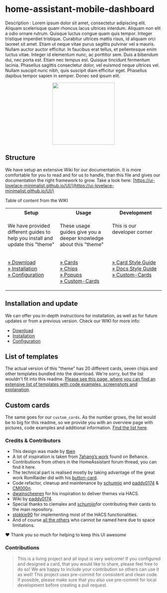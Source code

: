# home-assistant-mobile-dashboard

Description : Lorem ipsum dolor sit amet, consectetur adipiscing elit. Aliquam scelerisque quam rhoncus lacus ultrices interdum. Aliquam non elit a odio ornare rutrum. Quisque luctus congue quam quis tempor. Integer tristique imperdiet tristique. Curabitur ultrices mattis risus, id aliquam orci laoreet sit amet. Etiam ut neque vitae purus sagittis pulvinar vel a mauris. Nullam auctor auctor efficitur. In faucibus erat tellus, et pellentesque enim luctus vitae. Integer id elementum nunc, ac porttitor sem. Duis a bibendum dui, nec porta est. Etiam nec tempus est. Quisque tincidunt fermentum lacinia. Phasellus sagittis consectetur dolor, vel euismod neque ultrices vel. Nullam suscipit nunc nibh, quis suscipit diam efficitur eget. Phasellus dapibus tempor sapien in semper. Donec sed ipsum elit.

<p align="center">
 <img src="https://github.com/neilimixamo/home-assistant-mobile-dashboard/assets/43101688/86208b37-9c9b-4f61-8aaa-7fc4b2b95d15" width="200">
</p>

 

## Structure

We have setup an extensive Wiki for our documentation. It is more comfortable for you to read and for us to handle, than this file and gives our documentation the right framework to grow.
Take a look here: [https://ui-lovelace-minimalist.github.io/UI/](https://ui-lovelace-minimalist.github.io/UI/)

Table of content from the WIKI
<br>
<table>
<tr>
<th style="width: 33%;">Setup</th>
<th style="width: 33%;">Usage</th>
<th style="width: 33%;">Development</th>
</tr>
<tr>
  <td style="vertical-align: top;">
    <p>We have provided different guides to help you install and update this "theme"</p>
  </td>
  <td style="vertical-align: top;">
    <p>These usage guides give you a deeper knowledge about this "theme"</p>
  </td>
  <td style="vertical-align: top;">
    <p>This is our developer corner</p>
  </td>
<tr>
<td style="vertical-align: top;">
  <p>
    <a href="https://ui-lovelace-minimalist.github.io/UI/setup/download/">&raquo;&nbsp;Download</a><br>
    <a href="https://ui-lovelace-minimalist.github.io/UI/setup/installation/">&raquo;&nbsp;Installation</a><br>
    <a href="https://ui-lovelace-minimalist.github.io/UI/setup/configuration/">&raquo;&nbsp;Configuration</a><br>
  </p>
</td>
<td style="vertical-align: top;">
  <p>
    <a href="https://ui-lovelace-minimalist.github.io/UI/usage/cards/card_battery/">&raquo;&nbsp;Cards</a><br>
    <a href="https://ui-lovelace-minimalist.github.io/UI/usage/chips/chip_alarm/">&raquo;&nbsp;Chips</a><br>
    <a href="https//ui-lovelace-minimalist.github.io/UI/usage/popups/popup_light/">&raquo;&nbsp;Popups</a><br>
    <a href="https://ui-lovelace-minimalist.github.io/UI/usage/custom_cards/custom_card_bar_card/">&raquo;&nbsp;Custom-Cards</a><br>
  </p>
</td>
<td style="vertical-align: top;">
  <p>
    <a href="https://ui-lovelace-minimalist.github.io/UI/development/card_style_guide/">&raquo;&nbsp;Card Style Guide</a><br>
    <a href="https://ui-lovelace-minimalist.github.io/UI/development/docs_style_guide/">&raquo;&nbsp;Docs Style Guide</a><br>
    <a href="https://ui-lovelace-minimalist.github.io/UI/development/custom_cards/">&raquo;&nbsp;Custom-Cards</a><br>
  </p>
</td>
</tr>
</table>

## Installation and update

We can offer you in-depth instructions for installation, as well as for future updates or from a previous version. Check our WIKI for more info:

- [Download](https://ui-lovelace-minimalist.github.io/UI/setup/download/)
- [Installation](https://ui-lovelace-minimalist.github.io/UI/setup/installation/)
- [Configuration](https://ui-lovelace-minimalist.github.io/UI/setup/configuration/)

## List of templates

The actual version of this "theme" has 20 different cards, seven chips and other templates bundled into the download. We're sorry, but the list wouldn't fit into this readme. [Please see this page, where you can find an extensive list of templates with code examples, screenshots and explanation](https://ui-lovelace-minimalist.github.io/UI/usage/cards/card_battery/).

## Custom cards

The same goes for our `custom_cards`. As the number grows, the list would be to big for this readme, so we provide you with an overview page with pictures, code examples and additional information. [Find the list here](https://ui-lovelace-minimalist.github.io/UI/usage/custom_cards/custom_card_bar_card/).

### Credits & Contributors

- This design was made by [tben](https://community.home-assistant.io/u/tben/summary)
- A lot of inspiration is taken from [7ahang’s work](https://www.behance.net/gallery/88433905/Redesign-Smart-Home) found on Behance.
- Contributions from others in the HomeAssistant forum thread, you can find it here.
- The technical part is realised mostly by taking advantage of the great work RomRaider did with his [button-card](https://github.com/custom-cards/button-card).
- Code refactor, cleanup and maintenance by [schumijo](https://github.com/schumijo) and [paddy0174](https://github.com/Paddy0174) & [CM000n](https://github.com/CM000n).
- [dwainscheeren](https://github.com/dwainscheeren) for his inspiration to deliver themes via HACS.
- Wiki by [paddy0174](https://github.com/Paddy0174).
- Special thanks to clemalex and [schumijo](https://github.com/schumijo)for contributing their cards to the main repository.
- [stokkie90](https://github.com/stokkie90) for implementing most of the HACS functionalities.
- And of course [all the others](https://github.com/UI-Lovelace-Minimalist/UI/graphs/contributors) who cannot be named here due to space limitations.

❤️ Thank you so much for helping to keep this UI awesome

### Contributions

>This is a living project and all input is very welcome! If you configured and designed  a card, that you would like to share, please feel free to do so! We are happy to include your contribution so others can use it as well!
This project uses pre-commit for consistent and clean code. If possible, please make sure that you also use pre-commit for local development before creating a pull request.
